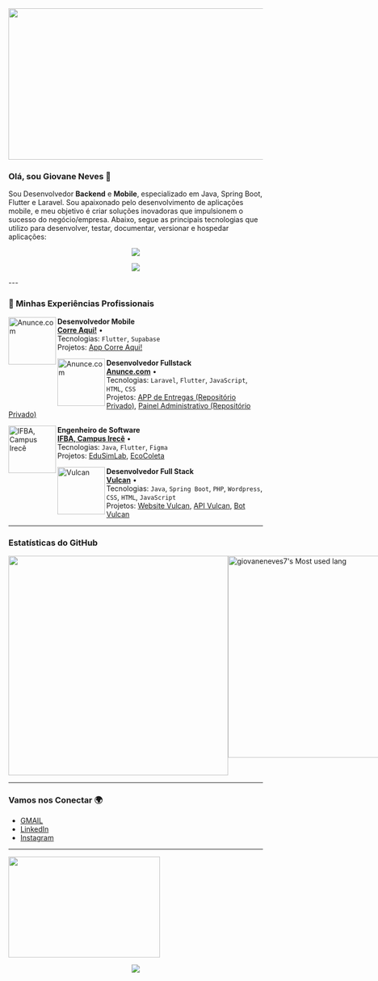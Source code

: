 <!--- O banner do perfil --->
<img src="https://e0.pxfuel.com/wallpapers/92/610/desktop-wallpaper-melhores-lofi-hiphop-gifs-encontre-o-top-gif-no-gfycat-aesthetic-art-computer-lo-fi-pc.jpg" width="1300" height="300">

### Olá, sou Giovane Neves 👋

Sou Desenvolvedor **Backend** e **Mobile**, especializado em Java, Spring Boot, Flutter e Laravel. Sou apaixonado pelo desenvolvimento de aplicações mobile, e meu objetivo é criar soluções inovadoras que impulsionem o sucesso do negócio/empresa. Abaixo, segue as principais tecnologias que utilizo para desenvolver, testar, documentar, versionar e hospedar aplicações:

<p align="center">
  <a href="https://skillicons.dev">
    <img src="https://skillicons.dev/icons?i=java,spring,dart,flutter,php,laravel,wordpress,mysql,postgres,firebase,bootstrap,javascript,html,css,python" />
  </a>
</p>

<p align="center">
  <a href="https://skillicons.dev">
    <img src="https://skillicons.dev/icons?i=git,github,linux,docker,sublime,arduino,azure,latex,supabase" />
  </a>
</p>
---

### 🔭 Minhas Experiências Profissionais

[<img align="left" height="94px" width="94px" alt="Anunce.com" src="https://github.com/user-attachments/assets/e4e6773d-e433-4497-a838-fddd1a783253">](https://instagram.com/correaqui_oficial)

**Desenvolvedor Mobile** \
[**Corre Aqui!**](https://instagram.com/correaqui_oficial) • \
Tecnologias: `Flutter`, `Supabase`\
Projetos: [App Corre Aqui!](https://www.github.com/giovaneneves7/corre_aqui_mobile)
<br/>


[<img align="left" height="94px" width="94px" alt="Anunce.com" src="https://encrypted-tbn0.gstatic.com/images?q=tbn:ANd9GcTrJB0ImBidUfDl9wgYB0mnM7a4xu09I4F0ozzz29fgNA&s"/>](https://instagram.com/anuncebrasil)

**Desenvolvedor Fullstack** \
[**Anunce.com**](https://instagram.com/anuncebrasil) • \
Tecnologias: `Laravel`, `Flutter`, `JavaScript`, `HTML`, `CSS`\
Projetos: [APP de Entregas (Repositório Privado)](#), [Painel Administrativo (Repositório Privado)](#) 
<br/>

[<img align="left" height="94px" width="94px" alt="IFBA, Campus Irecê" src="https://encrypted-tbn0.gstatic.com/images?q=tbn:ANd9GcR1iQxTBm4ef5bBkXJMAC5-Rglaa1L31Vh4arSrepHT_w&s"/>](https://www.portal.ifba.edu.br/irece)

**Engenheiro de Software** \
[**IFBA, Campus Irecê**](https://www.portal.ifba.edu.br/irece) • \
Tecnologias: `Java`, `Flutter`, `Figma`\
Projetos: [EduSimLab](https://github.com/giovaneneves7/Industrial-Process-Simulator-Software), [EcoColeta](https://github.com/giovaneneves7/EcoColeta__Frontend__) 
<br/>

[<img align="left" height="94px" width="94px" alt="Vulcan" src="https://vulcannovel.com.br/wp-content/uploads/elementor/thumbs/Vulcan_logo_azul-1-pl9o7ram601ae7s5b5o6sxi4dyjvwscwfh0apu23gg.png"/>](https://www.vulcannovel.com.br)

**Desenvolvedor Full Stack** \
[**Vulcan**](https://www.vulcannovel.com.br) • \
Tecnologias: `Java`, `Spring Boot`, `PHP`, `Wordpress`, `CSS`, `HTML`, `JavaScript`\
Projetos: [Website Vulcan](https://www.vulcannovel.com.br), [API Vulcan](https://github.com/giovaneneves7/Vulcan-API), [Bot Vulcan](https://github.com/giovaneneves7/Lia)
<br/>

---
### Estatísticas do GitHub

<div style="display: flex; justify-content: space-around;">
    <img width="435em" src="https://github-profile-trophy.vercel.app/?username=giovaneneves7&theme=radical&row=2&column=4&margin-w=10&margin-h=15&no-bg=true">
    <img width="400em" src="https://github-readme-stats.vercel.app/api/top-langs?username=giovaneneves7&show_icons=true&locale=en&layout=compact&theme=radical" alt="giovaneneves7's Most used lang" />
</div>

---

### Vamos nos Conectar 🌍
- [GMAIL](mailto:giovaneneves87@gmail.com)
- [LinkedIn](https://www.linkedin.com/in/giovane-neves-555845219)
- [Instagram](https://instagram.com/giovane.neves7/)

---

<img src="https://media.tenor.com/ZYsN_suYpt0AAAAj/johnny-walking-animation.gif" width="300" height="200" /> <p align="center"><img align="center" src="https://profile-counter.glitch.me/{NeveScript}/count.svg" /></p> 
<br>



